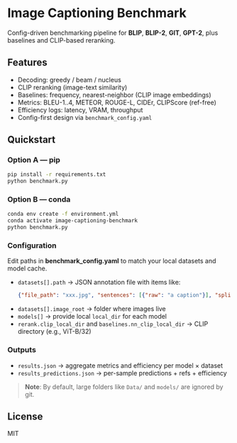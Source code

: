 # Image Captioning Benchmark

Config-driven benchmarking pipeline for **BLIP**, **BLIP-2**, **GIT**, **GPT-2**, plus baselines and CLIP-based reranking.

## Features
- Decoding: greedy / beam / nucleus
- CLIP reranking (image-text similarity)
- Baselines: frequency, nearest-neighbor (CLIP image embeddings)
- Metrics: BLEU-1..4, METEOR, ROUGE-L, CIDEr, CLIPScore (ref-free)
- Efficiency logs: latency, VRAM, throughput
- Config-first design via `benchmark_config.yaml`

## Quickstart

### Option A — pip
```bash
pip install -r requirements.txt
python benchmark.py
```

### Option B — conda
```bash
conda env create -f environment.yml
conda activate image-captioning-benchmark
python benchmark.py
```

### Configuration
Edit paths in **benchmark_config.yaml** to match your local datasets and model cache.
- `datasets[].path` → JSON annotation file with items like:
  ```json
  {"file_path": "xxx.jpg", "sentences": [{"raw": "a caption"}], "split": "test"}
  ```
- `datasets[].image_root` → folder where images live
- `models[]` → provide local `local_dir` for each model
- `rerank.clip_local_dir` and `baselines.nn_clip_local_dir` → CLIP directory (e.g., ViT-B/32)

### Outputs
- `results.json` → aggregate metrics and efficiency per model × dataset
- `results_predictions.json` → per-sample predictions + refs + efficiency

> **Note**: By default, large folders like `Data/` and `models/` are ignored by git.

## License
MIT
